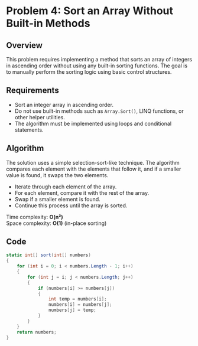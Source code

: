 # Problem 4: Sort an Array Without Built-in Methods

## Overview
This problem requires implementing a method that sorts an array of integers in ascending order without using any built-in sorting functions. The goal is to manually perform the sorting logic using basic control structures.

## Requirements
- Sort an integer array in ascending order.
- Do not use built-in methods such as `Array.Sort()`, LINQ functions, or other helper utilities.
- The algorithm must be implemented using loops and conditional statements.

## Algorithm
The solution uses a simple selection-sort-like technique. The algorithm compares each element with the elements that follow it, and if a smaller value is found, it swaps the two elements.

- Iterate through each element of the array.
- For each element, compare it with the rest of the array.
- Swap if a smaller element is found.
- Continue this process until the array is sorted.

Time complexity: **O(n²)**  
Space complexity: **O(1)** (in-place sorting)

## Code
```csharp
static int[] sort(int[] numbers)
{
    for (int i = 0; i < numbers.Length - 1; i++)
    {
        for (int j = i; j < numbers.Length; j++)
        {
            if (numbers[i] >= numbers[j])
            {
                int temp = numbers[i];
                numbers[i] = numbers[j];
                numbers[j] = temp;
            }
        }
    }
    return numbers;
}
